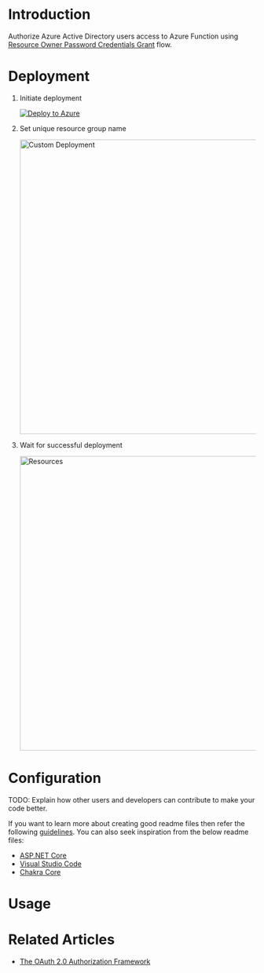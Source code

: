 # Introduction 
Authorize Azure Active Directory users access to Azure Function using [Resource Owner Password Credentials Grant](https://tools.ietf.org/html/rfc6749#section-4.3) flow.

# Deployment
1. Initiate deployment 
   
   [![Deploy to Azure](https://azuredeploy.net/deploybutton.png)](https://portal.azure.com/#create/Microsoft.Template/uri/https%3A%2F%2Fraw.githubusercontent.com%2Fmiartem-functions%2Foauth%2Fmaster%2FEXP.Functions.OAuth%2FDeployment%2Ftemplate.json) 

2. <div>
	<p>Set unique resource group name</p>
	<img src="Deployment%2FImages%2FCustomDeployment.PNG" width="600" title="Custom Deployment">
	</p>
   </div>
3. <div>
	<p>Wait for successful deployment</p>
	<img src="Deployment%2FImages%2FResources.PNG" width="600" title="Resources">
	</p>
</div>

# Configuration
TODO: Explain how other users and developers can contribute to make your code better. 

If you want to learn more about creating good readme files then refer the following [guidelines](https://www.visualstudio.com/en-us/docs/git/create-a-readme). You can also seek inspiration from the below readme files:
- [ASP.NET Core](https://github.com/aspnet/Home)
- [Visual Studio Code](https://github.com/Microsoft/vscode)
- [Chakra Core](https://github.com/Microsoft/ChakraCore)

# Usage
# Related Articles
- [The OAuth 2.0 Authorization Framework](https://tools.ietf.org/html/rfc6749)